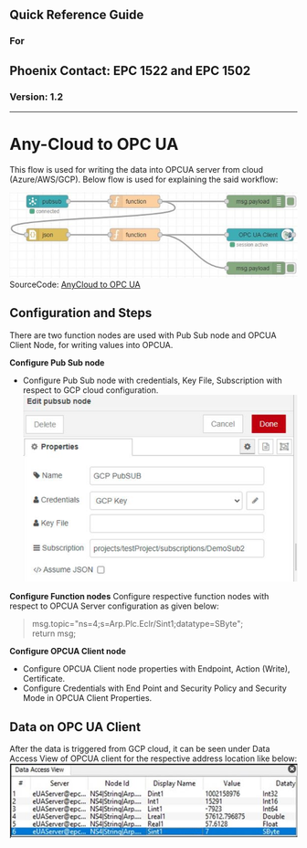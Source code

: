 ## Quick Reference Guide<br>
### For
## Phoenix Contact: EPC 1522 and EPC 1502
 
### Version: 1.2
---
# Any-Cloud to OPC UA

This flow is used for writing the data into OPCUA server from cloud (Azure/AWS/GCP). Below flow is used for explaining the said workflow:

![CloudToOPC](images/06_CloudToOPC.JPG) <br>
SourceCode: [AnyCloud to OPC UA](SourceCode/Quickstart_Flows/QuickGuideFlows/Cloud_to_OPCUA.json)
## Configuration and Steps

There are two function nodes are used with Pub Sub node and OPCUA Client Node, for writing values into OPCUA.

__Configure Pub Sub node__
- Configure Pub Sub node with credentials, Key File, Subscription with respect to GCP cloud configuration.
![PubSubConfig](images/06_PubSubConfig.JPG) <br>

__Configure Function nodes__
Configure respective function nodes with respect to OPCUA Server configuration as given below: 
>msg.topic="ns=4;s=Arp.Plc.Eclr/Sint1;datatype=SByte"; <br>
return msg;

__Configure OPCUA Client node__
- Configure OPCUA Client node properties with Endpoint, Action (Write), Certificate.
- Configure Credentials with End Point and Security Policy and Security Mode in OPCUA Client Properties.

## Data on OPC UA Client
After the data is triggered from GCP cloud, it can be seen under Data Access View of OPCUA client for the respective address location like below:
![Example_DataOnClient](images/06_DataOnClient.JPG) <br>

